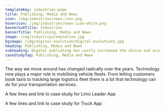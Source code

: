 ```yaml
---
templateKey: industries-page
title: Publishing, Media and News
icon: /img/industries/news-icon.png
hovericon: /img/industries/news-icon-white.png
bannerSubTitle: Industries
bannerTitle: Publishing, Media and News
image: /img/industries/education.jpg
bgimage: /img/digital-evolution/digital-evolution1.jpg
heading: Publishing, Media and News
subheading: Digital publishing has vastly increased the choice and access to content for readers. For businesses, digital publishing has made it simple to connect with their customers.
caseStudyTag: Publishing, Media and News
---
```


The way we move around has changed radically over the years. Technology now plays a major role in mobilising vehicle fleets. From letting customers book taxis to tracking large logistics fleet there is a lot that technology can do for your transportation services.

A few lines and link to case study for Limo Leader App

A few lines and link to case study for Truck App
